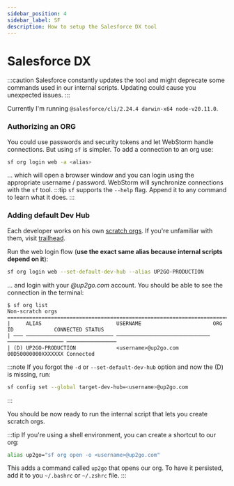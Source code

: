 ```yaml
---
sidebar_position: 4
sidebar_label: SF
description: How to setup the Salesforce DX tool
---
```


# Salesforce DX

:::caution
Salesforce constantly updates the tool and might deprecate some commands used in our internal scripts. Updating could cause you unexpected issues. 
:::

Currently I'm running `@salesforce/cli/2.24.4 darwin-x64 node-v20.11.0`.

### Authorizing an ORG

You could use passwords and security tokens and let WebStorm handle connections. But using `sf` is simpler. To add a connection to an org use:
```bash
sf org login web -a <alias> 
```
... which will open a browser window and you can login using the appropriate username / password. WebStorm will synchronize connections with the `sf` tool.
:::tip
`sf` supports the `--help` flag. Append it to any command to learn what it does.
:::

### Adding default Dev Hub

Each developer works on his own [scratch orgs](https://developer.salesforce.com/docs/atlas.en-us.sfdx_dev.meta/sfdx_dev/sfdx_dev_scratch_orgs.htm). If you're unfamiliar with them, visit [trailhead](https://trailhead.salesforce.com/content/learn/modules/sfdx_app_dev/sfdx_app_dev_setup_dx).

Run the web login flow (**use the exact same alias because internal scripts depend on it**):
```bash
sf org login web --set-default-dev-hub --alias UP2GO-PRODUCTION
```
... and login with your _@up2go.com_ account. You should be able to see the connection in the terminal:
```
$ sf org list
Non-scratch orgs
=====================================================================================================
|     ALIAS                        USERNAME                       ORG ID             CONNECTED STATUS
| ─── ──────────────────────────── ────────────────────────────── ────────────────── ────────────────
| (D) UP2GO-PRODUCTION             <username>@up2go.com           00D50000000XXXXXXX Connected
```

:::note
If you forgot the `-d` or `--set-default-dev-hub` option and now the (D) is missing, run:
```bash
sf config set --global target-dev-hub=<username>@up2go.com
```
:::

You should be now ready to run the internal script that lets you create scratch orgs.

:::tip
If you're using a shell environment, you can create a shortcut to our org:
```bash
alias up2go="sf org open -o <username>@up2go.com"
```
This adds a command called `up2go` that opens our org. To have it persisted, add it to you `~/.bashrc` or `~/.zshrc` file.
:::